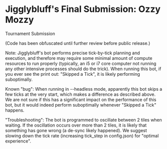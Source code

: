 # Jigglybluff's Final Submission: Ozzy Mozzy
Tournament Submission

(Code has been obfuscated until further review before public release.)

Note: Jigglybluff's bot performs precise tick-by-tick planning and execution, and therefore may require some minimal amount of compute resources to run properly (typically, an i5 or i7 core computer not running any other intensive processes should do the trick).
When running this bot, if you ever see the print out: "Skipped a Tick", it is likely performing suboptimally.

Known "bug": When running in --headless mode, apparently this bot skips a few ticks at the very start, which makes a difference as described above. We are not sure if this has a significant impact on the performance of this bot, but it would indeed perform suboptimally whenever "Skipped a Tick" happens.

"Troubleshooting": The bot is programmed to oscillate between 2 tiles when waiting. If the oscillation occurs over more than 2 tiles, it is likely that something has gone wrong (a de-sync likely happened). We suggest slowing down the tick rate (increasing tick_step in config.json) for "optimal experience". 
